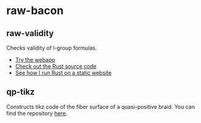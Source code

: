 # raw-bacon

## raw-validity
Checks validity of l-group formulas.
- [Try the webapp](https://raw-bacon.github.io/raw-validity-webapp/)
- [Check out the Rust source code](https://github.com/raw-bacon/raw-validity)
- [See how I run Rust on a static website](https://github.com/raw-bacon/raw-validity-webapp/)

## qp-tikz
Constructs tikz code of the fiber surface of a quasi-positive braid. You can find the repository [here](https://github.com/raw-bacon/qp-tikz).
